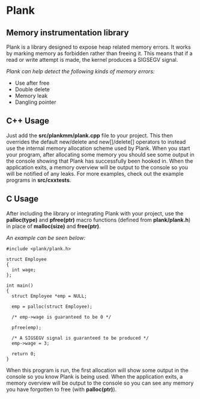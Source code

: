 # Plank #
## Memory instrumentation library ##
Plank is a library designed to expose heap related memory errors. It works by marking memory as forbidden rather than freeing it. This means that if a read or write attempt is made, the kernel produces a SIGSEGV signal.

*Plank can help detect the following kinds of memory errors:*

 - Use after free
 - Double delete
 - Memory leak
 - Dangling pointer

## C++ Usage ##
Just add the **src/plankmm/plank.cpp** file to your project. This then overrides the default new/delete and new[]/delete[] operators to instead use the internal memory allocation scheme used by Plank. When you start your program, after allocating some memory you should see some output in the console showing that Plank has successfully been hooked in. When the application exits, a memory overview will be output to the console so you will be notified of any leaks. For more examples, check out the example programs in **src/cxxtests**.

## C Usage ##
After including the library or integrating Plank with your project, use the **palloc(type)** and **pfree(ptr)** macro functions (defined from **plank/plank.h**) in place of **malloc(size)** and **free(ptr)**.

*An example can be seen below:*

    #include <plank/plank.h>
    
    struct Employee
    {
      int wage;
    };
    
    int main()
    {
      struct Employee *emp = NULL;
    
      emp = palloc(struct Employee);
    
      /* emp->wage is guaranteed to be 0 */
    
      pfree(emp);
      
      /* A SIGSEGV signal is guaranteed to be produced */
      emp->wage = 3;
    
      return 0;
    }

When this program is run, the first allocation will show some output in the console so you know Plank is being used. When the application exits, a memory overview will be output to the console so you can see any memory you have forgotten to free (with **palloc(ptr)**).

